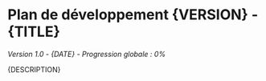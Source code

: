 # Plan de développement {VERSION} - {TITLE}
*Version 1.0 - {DATE} - Progression globale : 0%*

{DESCRIPTION}
